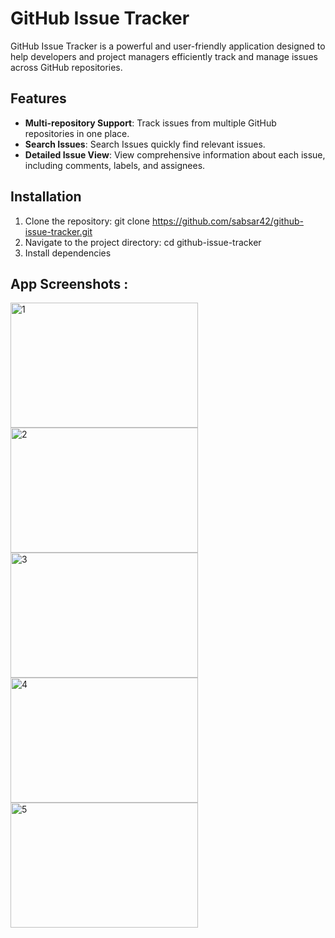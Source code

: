 # GitHub Issue Tracker

GitHub Issue Tracker is a powerful and user-friendly application designed to help developers and project managers efficiently track and manage issues across GitHub repositories.

## Features

- **Multi-repository Support**: Track issues from multiple GitHub repositories in one place.
- **Search Issues**: Search Issues quickly find relevant issues.
- **Detailed Issue View**: View comprehensive information about each issue, including comments, labels, and assignees.

## Installation

1. Clone the repository: git clone https://github.com/sabsar42/github-issue-tracker.git
2. Navigate to the project directory: cd github-issue-tracker
3. Install dependencies

## App Screenshots :

<img src="https://github.com/user-attachments/assets/3454ab4f-af4a-49f2-b37f-132c4b122ae1" alt="1" width="300" height="200"/>
<img src="https://github.com/user-attachments/assets/2d39dba1-ba82-4b08-a238-87c0ccc12403" alt="2" width="300" height="200"/>
<img src="https://github.com/user-attachments/assets/37f8004f-c3cd-4975-9cea-47c68aa454ff" alt="3" width="300" height="200"/>
<img src="https://github.com/user-attachments/assets/f1dc3891-6040-49b2-b01c-47b969bf00db" alt="4" width="300" height="200"/>
<img src="https://github.com/user-attachments/assets/10cf20e2-faa4-43f4-9014-03d9fe235569" alt="5" width="300" height="200"/>

